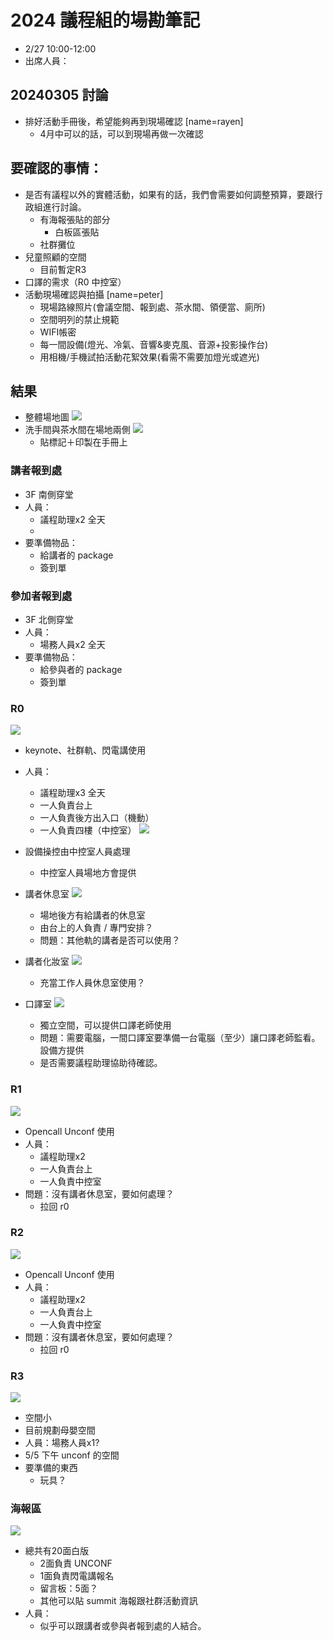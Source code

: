 # 2024 議程組的場勘筆記
- 2/27 10:00-12:00
- 出席人員：

## 20240305 討論
- 排好活動手冊後，希望能夠再到現場確認 [name=rayen]
    - 4月中可以的話，可以到現場再做一次確認

## 要確認的事情：
- 是否有議程以外的實體活動，如果有的話，我們會需要如何調整預算，要跟行政組進行討論。
    - 有海報張貼的部分 
        - 白板區張貼
    - 社群攤位
- 兒童照顧的空間
    - 目前暫定R3
- 口譯的需求（R0 中控室）
- 活動現場確認與拍攝 [name=peter]
  - 現場路線照片(會議空間、報到處、茶水間、領便當、廁所)
  - 空間明列的禁止規範
  - WIFI帳密
  - 每一間設備(燈光、冷氣、音響&麥克風、音源+投影操作台)
  - 用相機/手機試拍活動花絮效果(看需不需要加燈光或遮光)

## 結果
- 整體場地圖
![](https://s3-ap-northeast-1.amazonaws.com/g0v-hackmd-images/uploads/upload_7c39557837e08ab6bb72763c72333c94.JPG)
- 洗手間與茶水間在場地兩側
![](https://s3-ap-northeast-1.amazonaws.com/g0v-hackmd-images/uploads/upload_7d5bb217b84b7defaf82c68d2f8a747e.JPG)
    - 貼標記＋印製在手冊上
### 講者報到處
- 3F 南側穿堂
- 人員：
    - 議程助理x2 全天
    - 
- 要準備物品：
    - 給講者的 package
    - 簽到單

### 參加者報到處
- 3F 北側穿堂
- 人員：
    - 場務人員x2 全天
- 要準備物品：
    - 給參與者的 package
    - 簽到單

### R0 
![](https://s3-ap-northeast-1.amazonaws.com/g0v-hackmd-images/uploads/upload_2d029d38de98aae20199ab3b9bd3d6bb.JPG)

- keynote、社群軌、閃電講使用
- 人員：
    - 議程助理x3 全天
    - 一人負責台上
    - 一人負責後方出入口（機動）
    - 一人負責四樓（中控室）
![](https://s3-ap-northeast-1.amazonaws.com/g0v-hackmd-images/uploads/upload_fe53f05cb18c62b57cda7302b6290789.JPG)

- 設備操控由中控室人員處理
    - 中控室人員場地方會提供
- 講者休息室
![](https://s3-ap-northeast-1.amazonaws.com/g0v-hackmd-images/uploads/upload_fd6e1bbf27c17dc7fda5e16bd4f1c0fa.JPG)
    - 場地後方有給講者的休息室
    - 由台上的人負責 / 專門安排？
    - 問題：其他軌的講者是否可以使用？
- 講者化妝室
![](https://s3-ap-northeast-1.amazonaws.com/g0v-hackmd-images/uploads/upload_76074c97e17f942ebcf2491dd643d56e.JPG)
    - 充當工作人員休息室使用？
    
- 口譯室
![](https://s3-ap-northeast-1.amazonaws.com/g0v-hackmd-images/uploads/upload_ac2b6e1555144298200ed03aa24a7974.JPG)
    - 獨立空間，可以提供口譯老師使用
    - 問題：需要電腦，一間口譯室要準備一台電腦（至少）讓口譯老師監看。設備方提供
    - 是否需要議程助理協助待確認。
### R1
![](https://s3-ap-northeast-1.amazonaws.com/g0v-hackmd-images/uploads/upload_08a100fa8788ea8d5ecc5847035b7920.JPG)

- Opencall Unconf 使用
- 人員：
    - 議程助理x2 
    - 一人負責台上
    - 一人負責中控室
- 問題：沒有講者休息室，要如何處理？
    - 拉回 r0
### R2
![](https://s3-ap-northeast-1.amazonaws.com/g0v-hackmd-images/uploads/upload_2d161ffe3f585ad50be7dc87f91b5424.JPG)
- Opencall Unconf 使用
- 人員：
    - 議程助理x2 
    - 一人負責台上
    - 一人負責中控室
- 問題：沒有講者休息室，要如何處理？
    - 拉回 r0
### R3
![](https://s3-ap-northeast-1.amazonaws.com/g0v-hackmd-images/uploads/upload_5d4473ee4da07c916c66ff0f15b6e76e.JPG)
- 空間小
- 目前規劃母嬰空間
- 人員：場務人員x1?
- 5/5 下午 unconf 的空間
- 要準備的東西
    - 玩具？
### 海報區
![](https://s3-ap-northeast-1.amazonaws.com/g0v-hackmd-images/uploads/upload_8cb57b653f61c07ad163e4e02866b636.JPG)
- 總共有20面白版
    - 2面負責 UNCONF
    - 1面負責閃電講報名
    - 留言板：5面？
    - 其他可以貼 summit 海報跟社群活動資訊
- 人員：
    - 似乎可以跟講者或參與者報到處的人結合。